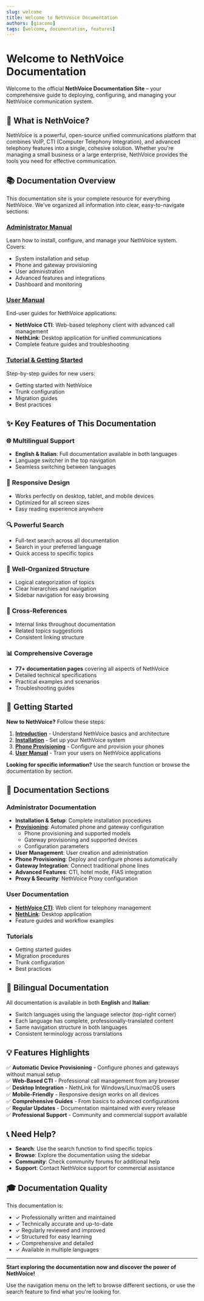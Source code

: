 ```yaml
---
slug: welcome
title: Welcome to NethVoice Documentation
authors: [giacomo]
tags: [welcome, documentation, features]
---
```


# Welcome to NethVoice Documentation

Welcome to the official **NethVoice Documentation Site** – your comprehensive guide to deploying, configuring, and managing your NethVoice communication system.

<!-- truncate -->

## 🚀 What is NethVoice?

NethVoice is a powerful, open-source unified communications platform that combines VoIP, CTI (Computer Telephony Integration), and advanced telephony features into a single, cohesive solution. Whether you're managing a small business or a large enterprise, NethVoice provides the tools you need for effective communication.

## 📚 Documentation Overview

This documentation site is your complete resource for everything NethVoice. We've organized all information into clear, easy-to-navigate sections:

### **[Administrator Manual](/docs/administrator-manual/intro)**
Learn how to install, configure, and manage your NethVoice system. Covers:
- System installation and setup
- Phone and gateway provisioning
- User administration
- Advanced features and integrations
- Dashboard and monitoring

### **[User Manual](/docs/user-manual/)**
End-user guides for NethVoice applications:
- **NethVoice CTI**: Web-based telephony client with advanced call management
- **NethLink**: Desktop application for unified communications
- Complete feature guides and troubleshooting

### **[Tutorial & Getting Started](/docs/tutorial/)**
Step-by-step guides for new users:
- Getting started with NethVoice
- Trunk configuration
- Migration guides
- Best practices

## ✨ Key Features of This Documentation

### 🌐 **Multilingual Support**
- **English & Italian**: Full documentation available in both languages
- Language switcher in the top navigation
- Seamless switching between languages

### 📱 **Responsive Design**
- Works perfectly on desktop, tablet, and mobile devices
- Optimized for all screen sizes
- Easy reading experience anywhere

### 🔍 **Powerful Search**
- Full-text search across all documentation
- Search in your preferred language
- Quick access to specific topics

### 📖 **Well-Organized Structure**
- Logical categorization of topics
- Clear hierarchies and navigation
- Sidebar navigation for easy browsing

### 🔗 **Cross-References**
- Internal links throughout documentation
- Related topics suggestions
- Consistent linking structure

### 📊 **Comprehensive Coverage**
- **77+ documentation pages** covering all aspects of NethVoice
- Detailed technical specifications
- Practical examples and scenarios
- Troubleshooting guides

## 🎯 Getting Started

**New to NethVoice?** Follow these steps:

1. **[Introduction](/docs/administrator-manual/introduction)** - Understand NethVoice basics and architecture
2. **[Installation](/docs/administrator-manual/install)** - Set up your NethVoice system
3. **[Phone Provisioning](/docs/administrator-manual/provisioning/)** - Configure and provision your phones
4. **[User Manual](/docs/user-manual/)** - Train your users on NethVoice applications

**Looking for specific information?** Use the search function or browse the documentation by section.

## 📑 Documentation Sections

### Administrator Documentation
- **Installation & Setup**: Complete installation procedures
- **[Provisioning](/docs/administrator-manual/provisioning/)**: Automated phone and gateway configuration
  - Phone provisioning and supported models
  - Gateway provisioning and supported devices
  - Configuration parameters
- **User Management**: User creation and administration
- **Phone Provisioning**: Deploy and configure phones automatically
- **Gateway Integration**: Connect traditional phone lines
- **Advanced Features**: CTI, hotel mode, FIAS integration
- **Proxy & Security**: NethVoice Proxy configuration

### User Documentation
- **[NethVoice CTI](/docs/user-manual/nethcti/)**: Web client for telephony management
- **[NethLink](/docs/user-manual/nethlink/)**: Desktop application
- Feature guides and workflow examples

### Tutorials
- Getting started guides
- Migration procedures
- Trunk configuration
- Best practices

## 🔄 Bilingual Documentation

All documentation is available in both **English** and **Italian**:
- Switch languages using the language selector (top-right corner)
- Each language has complete, professionally-translated content
- Same navigation structure in both languages
- Consistent terminology across translations

## 💡 Features Highlights

✅ **Automatic Device Provisioning** - Configure phones and gateways without manual setup  
✅ **Web-Based CTI** - Professional call management from any browser  
✅ **Desktop Integration** - NethLink for Windows/Linux/macOS users  
✅ **Mobile-Friendly** - Responsive design works on all devices  
✅ **Comprehensive Guides** - From basics to advanced configurations  
✅ **Regular Updates** - Documentation maintained with every release  
✅ **Professional Support** - Community and commercial support available  

## 📞 Need Help?

- **Search**: Use the search function to find specific topics
- **Browse**: Explore the documentation using the sidebar
- **Community**: Check community forums for additional help
- **Support**: Contact NethVoice support for commercial assistance

## 🎓 Documentation Quality

This documentation is:
- ✓ Professionally written and maintained
- ✓ Technically accurate and up-to-date
- ✓ Regularly reviewed and improved
- ✓ Structured for easy learning
- ✓ Comprehensive and detailed
- ✓ Available in multiple languages

---

**Start exploring the documentation now and discover the power of NethVoice!**

Use the navigation menu on the left to browse different sections, or use the search feature to find what you're looking for.
